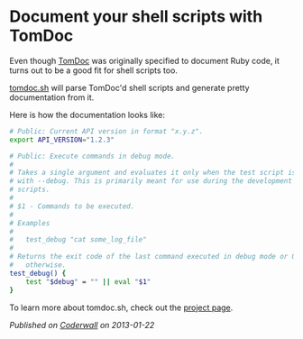 # Document your shell scripts with TomDoc

Even though [TomDoc](http://tomdoc.org) was originally specified to document Ruby code, it turns out to be a good fit for shell scripts too.

[tomdoc.sh](http://mlafeldt.github.com/tomdoc.sh) will parse TomDoc'd shell scripts and generate pretty documentation from it.

Here is how the documentation looks like:

```sh
# Public: Current API version in format "x.y.z".
export API_VERSION="1.2.3"

# Public: Execute commands in debug mode.
#
# Takes a single argument and evaluates it only when the test script is started
# with --debug. This is primarily meant for use during the development of test
# scripts.
#
# $1 - Commands to be executed.
#
# Examples
#
#   test_debug "cat some_log_file"
#
# Returns the exit code of the last command executed in debug mode or 0
#   otherwise.
test_debug() {
	test "$debug" = "" || eval "$1"
}
```

To learn more about tomdoc.sh, check out the [project page](http://mlafeldt.github.com/tomdoc.sh).

_Published on [Coderwall](https://coderwall.com/p/xxx) on 2013-01-22_

